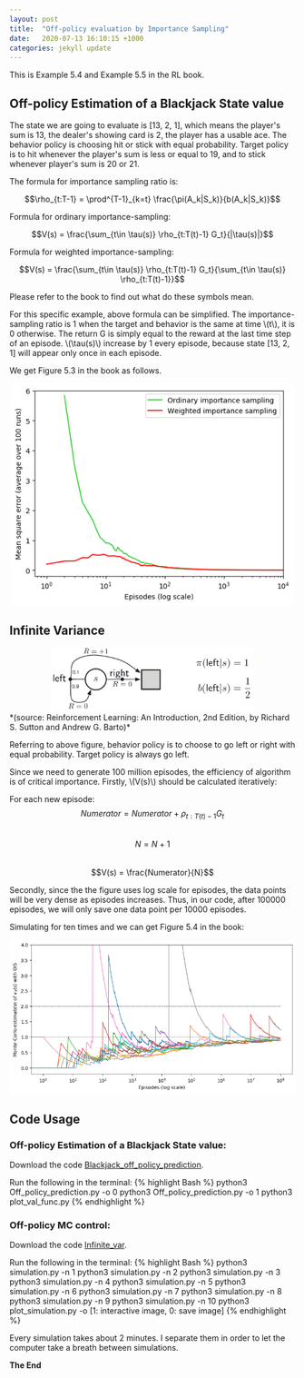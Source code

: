 ```yaml
---
layout: post
title:  "Off-policy evaluation by Importance Sampling"
date:   2020-07-13 16:10:15 +1000
categories: jekyll update
---
```


This is Example 5.4 and Example 5.5 in the RL book.

## **Off-policy Estimation of a Blackjack State value**

The state we are going to evaluate is [13, 2, 1], which means the player's sum is 13, the dealer's showing card is 2, the player has a usable ace. The behavior policy is choosing hit or stick with equal probability. Target policy is to hit whenever the player's sum is less or equal to 19, and to stick whenever player's sum is 20 or 21.

The formula for importance sampling ratio is:

$$\rho_{t:T-1} = \prod^{T-1}_{k=t} \frac{\pi(A_k|S_k)}{b(A_k|S_k)}$$

Formula for ordinary importance-sampling:

$$V(s) = \frac{\sum_{t\in \tau(s)} \rho_{t:T(t)-1} G_t}{|\tau(s)|}$$

Formula for weighted importance-sampling:

$$V(s) = \frac{\sum_{t\in \tau(s)} \rho_{t:T(t)-1} G_t}{\sum_{t\in \tau(s)} \rho_{t:T(t)-1}}$$

Please refer to the book to find out what do these symbols mean.

For this specific example, above formula can be simplified. The importance-sampling ratio is 1 when the target and behavior is the same at time \\(t\\), it is 0 otherwise. The return G is simply equal to the reward at the last time step of an episode. \\(\tau(s)\\) increase by 1 every episode, because state [13, 2, 1] will appear only once in each episode.

We get Figure 5.3 in the book as follows.

<div style="text-align:center"><img src="/files/Chapter5/Importance_sampling/result.png" alt="drawing" width="500"/></div>

## **Infinite Variance**

<div style="text-align:center"><img src="/files/Chapter5/Importance_sampling/Invar.JPG" alt="drawing" width="360"/></div>
*(source: Reinforcement Learning: An Introduction, 2nd Edition, by Richard S. Sutton and Andrew G. Barto)*

Referring to above figure, behavior policy is to choose to go left or right with equal probability. Target policy is always go left.

Since we need to generate 100 million episodes, the efficiency of algorithm is of critical importance. Firstly, \\(V(s)\\) should be calculated iteratively:

For each new episode:\
$$Numerator = Numerator + \rho_{t:T(t)-1} G_t$$\
$$N = N + 1$$\
$$V(s) = \frac{Numerator}{N}$$

Secondly, since the the figure uses log scale for episodes, the data points will be very dense as episodes increases. Thus, in our code, after 100000 episodes, we will only save one data point per 10000 episodes.

Simulating for ten times and we can get Figure 5.4 in the book:
<div style="text-align:center"><img src="/files/Chapter5/Importance_sampling/OIS_plot.png" alt="drawing" width="700"/></div>






## **Code Usage**

### Off-policy Estimation of a Blackjack State value:

Download the code [Blackjack_off_policy_prediction](https://github.com/liCCcccs/Reinforcement-Learning-Book-Reproduce/tree/master/Chapter5/Blackjack_off_policy_prediction).

Run the following in the terminal:
{% highlight Bash %}
python3 Off_policy_prediction.py -o 0
python3 Off_policy_prediction.py -o 1
python3 plot_val_func.py {% endhighlight %}


###  Off-policy MC control:

Download the code [Infinite_var](https://github.com/liCCcccs/Reinforcement-Learning-Book-Reproduce/tree/master/Chapter5/Infinite_var).

Run the following in the terminal:
{% highlight Bash %}
python3 simulation.py -n 1
python3 simulation.py -n 2
python3 simulation.py -n 3
python3 simulation.py -n 4
python3 simulation.py -n 5
python3 simulation.py -n 6
python3 simulation.py -n 7
python3 simulation.py -n 8
python3 simulation.py -n 9
python3 simulation.py -n 10
python3 plot_simulation.py -o [1: interactive image, 0: save image] {% endhighlight %}

Every simulation takes about 2 minutes. I separate them in order to let the computer take a breath between simulations.



**The End**

